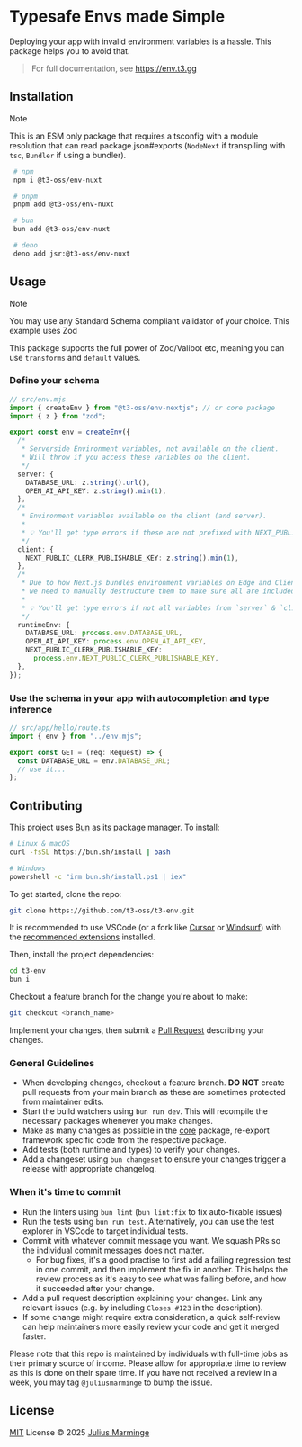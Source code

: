 # Typesafe Envs made Simple

Deploying your app with invalid environment variables is a hassle. This package helps you to avoid that.

> For full documentation, see https://env.t3.gg

## Installation

> [!NOTE]
>
> This is an ESM only package that requires a tsconfig with a module resolution that can read package.json#exports (`NodeNext` if transpiling with `tsc`, `Bundler` if using a bundler).

```bash
 # npm
 npm i @t3-oss/env-nuxt

 # pnpm
 pnpm add @t3-oss/env-nuxt

 # bun
 bun add @t3-oss/env-nuxt

 # deno
 deno add jsr:@t3-oss/env-nuxt
 ```

## Usage

> [!NOTE]
>
> You may use any Standard Schema compliant validator of your choice. This example uses Zod


This package supports the full power of Zod/Valibot etc, meaning you can use `transforms` and `default` values.

### Define your schema

```ts
// src/env.mjs
import { createEnv } from "@t3-oss/env-nextjs"; // or core package
import { z } from "zod";

export const env = createEnv({
  /*
   * Serverside Environment variables, not available on the client.
   * Will throw if you access these variables on the client.
   */
  server: {
    DATABASE_URL: z.string().url(),
    OPEN_AI_API_KEY: z.string().min(1),
  },
  /*
   * Environment variables available on the client (and server).
   *
   * 💡 You'll get type errors if these are not prefixed with NEXT_PUBLIC_.
   */
  client: {
    NEXT_PUBLIC_CLERK_PUBLISHABLE_KEY: z.string().min(1),
  },
  /*
   * Due to how Next.js bundles environment variables on Edge and Client,
   * we need to manually destructure them to make sure all are included in bundle.
   *
   * 💡 You'll get type errors if not all variables from `server` & `client` are included here.
   */
  runtimeEnv: {
    DATABASE_URL: process.env.DATABASE_URL,
    OPEN_AI_API_KEY: process.env.OPEN_AI_API_KEY,
    NEXT_PUBLIC_CLERK_PUBLISHABLE_KEY:
      process.env.NEXT_PUBLIC_CLERK_PUBLISHABLE_KEY,
  },
});
```

### Use the schema in your app with autocompletion and type inference

```ts
// src/app/hello/route.ts
import { env } from "../env.mjs";

export const GET = (req: Request) => {
  const DATABASE_URL = env.DATABASE_URL;
  // use it...
};
```

## Contributing

This project uses [Bun](https://bun.sh) as its package manager. To install:

```sh
# Linux & macOS
curl -fsSL https://bun.sh/install | bash

# Windows
powershell -c "irm bun.sh/install.ps1 | iex"
```

To get started, clone the repo:

```sh
git clone https://github.com/t3-oss/t3-env.git
```

It is recommended to use VSCode (or a fork like [Cursor](https://www.cursor.com) or [Windsurf](https://windsurf.com)) with the [recommended extensions](./.vscode/extensions.json) installed.

Then, install the project dependencies:

```sh
cd t3-env
bun i
```

Checkout a feature branch for the change you're about to make:

```sh
git checkout <branch_name>
```

Implement your changes, then submit a [Pull Request](https://docs.github.com/en/pull-requests/collaborating-with-pull-requests/proposing-changes-to-your-work-with-pull-requests/creating-a-pull-request) describing your changes.

### General Guidelines

- When developing changes, checkout a feature branch. **DO NOT** create pull requests from your main branch as these are sometimes protected from maintainer edits.
- Start the build watchers using `bun run dev`. This will recompile the necessary packages whenever you make changes.
- Make as many changes as possible in the [core](./packages/core) package, re-export framework specific code from the respective package.
- Add tests (both runtime and types) to verify your changes.
- Add a changeset using `bun changeset` to ensure your changes trigger a release with appropriate changelog.

### When it's time to commit

- Run the linters using `bun lint` (`bun lint:fix` to fix auto-fixable issues)
- Run the tests using `bun run test`. Alternatively, you can use the test explorer in VSCode to target individual tests.
- Commit with whatever commit message you want. We squash PRs so the individual commit messages does not matter.
  - For bug fixes, it's a good practise to first add a failing regression test in one commit, and then implement the fix in another. This helps the review process as it's easy to see what was failing before, and how it succeeded after your change. 
- Add a pull request description explaining your changes. Link any relevant issues (e.g. by including `Closes #123` in the description).
- If some change might require extra consideration, a quick self-review can help maintainers more easily review your code and get it merged faster.

Please note that this repo is maintained by individuals with full-time jobs as their primary source of income. Please allow for appropriate time to review as this is done on their spare time. If you have not received a review in a week, you may tag `@juliusmarminge` to bump the issue.

## License

[MIT](./LICENSE.md) License © 2025 [Julius Marminge](https://github.com/juliusmarminge)
